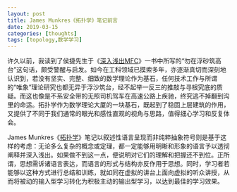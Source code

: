 ```yaml
---
layout: post
title: James Munkres《拓扑学》笔记前言
date: 2019-03-15
categories: [thoughts]
tags: [topology,数学学习]
---
```


许久以前，我读到了侯捷先生于《[深入浅出MFC](https://book.douban.com/subject/1482240/)》一书中所写的“勿在浮砂筑高台”这句话，颇受警醒与启发。如今在工科领域已摸索多年，亦逐渐真切而深刻地认识到，若没有坚实、完整、细致的数学理论作为基石，任何技术工作与所谓的“唯象”理论研究也都无异于浮沙筑台，经不起举一反三的推敲与寻根究底的质疑。而这也像是不系安全带的无照司机驾车在高速公路上疾驰，终究逃不掉翻到沟里的命运。拓扑学作为数学理论大厦的一块基石，既起到了稳固上层建筑的作用，又提供了不同于我们通常的眼光和感性直观的视角与思路，值得细心学习和反复体会。

James Munkres《[拓扑学](https://book.douban.com/subject/1230181/)》笔记以叙述性语言呈现而非纯粹抽象符号则是基于这样的考虑：无论多么复杂的概念或定理，都一定能够用明晰和形象的语言予以透彻阐释并深入浅出。如果做不到这一点，便说明对它们的理解和把握还不到位。正所谓，思想需诉诸语言表达，而语言的形式与结构亦反作用于思想。同时，学习者若能够以这种方式进行总结和训练，就如同在虚拟的讲台上面向虚拟的听众讲授，从而将被动的输入型学习转化为积极主动的输出型学习，以达到最佳的学习效果。

